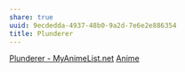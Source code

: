 ```yaml
---
share: true
uuid: 9ecdedda-4937-48b0-9a2d-7e6e2e886354
title: Plunderer
---
```

[Plunderer - MyAnimeList.net](https://myanimelist.net/anime/37345/Plunderer)
[Anime](/a0b15bdd-022a-4893-b12a-db25bfb5e041)